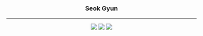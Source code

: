 <div align="center">
  
  ### Seok Gyun
  
  ---
  
  <img src="https://img.shields.io/badge/Ableton Live-000000?style=flat-square&logo=Ableton Live&logoColor=white"/>
  <img src="https://img.shields.io/badge/After Effects-9999FF?style=flat-square&logo=Adobe After Effects&logoColor=white"/>  
  <img src="https://img.shields.io/badge/Premiere Pro-9999FF?style=flat-square&logo=Adobe Premiere Pro&logoColor=white"/>
  
</div>
